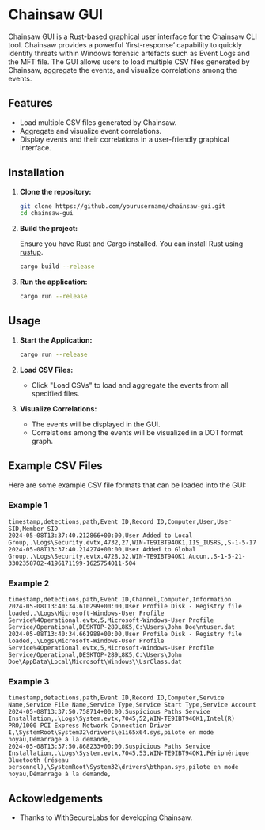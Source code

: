 # Chainsaw GUI

Chainsaw GUI is a Rust-based graphical user interface for the Chainsaw CLI tool. Chainsaw provides a powerful ‘first-response’ capability to quickly identify threats within Windows forensic artefacts such as Event Logs and the MFT file. The GUI allows users to load multiple CSV files generated by Chainsaw, aggregate the events, and visualize correlations among the events.

## Features

- Load multiple CSV files generated by Chainsaw.
- Aggregate and visualize event correlations.
- Display events and their correlations in a user-friendly graphical interface.

## Installation

1. **Clone the repository:**

    ```bash
    git clone https://github.com/yourusername/chainsaw-gui.git
    cd chainsaw-gui
    ```

2. **Build the project:**

    Ensure you have Rust and Cargo installed. You can install Rust using [rustup](https://rustup.rs/).

    ```bash
    cargo build --release
    ```

3. **Run the application:**

    ```bash
    cargo run --release
    ```

## Usage

1. **Start the Application:**

    ```bash
    cargo run --release
    ```

2. **Load CSV Files:**
    - Click "Load CSVs" to load and aggregate the events from all specified files.

3. **Visualize Correlations:**

    - The events will be displayed in the GUI.
    - Correlations among the events will be visualized in a DOT format graph.

## Example CSV Files

Here are some example CSV file formats that can be loaded into the GUI:

### Example 1

```csv
timestamp,detections,path,Event ID,Record ID,Computer,User,User SID,Member SID
2024-05-08T13:37:40.212866+00:00,User Added to Local Group,.\Logs\Security.evtx,4732,27,WIN-TE9IBT94OK1,IIS_IUSRS,,S-1-5-17
2024-05-08T13:37:40.214274+00:00,User Added to Global Group,.\Logs\Security.evtx,4728,32,WIN-TE9IBT94OK1,Aucun,,S-1-5-21-3302358702-4196171199-1625754011-504
```
### Example 2

```csv
timestamp,detections,path,Event ID,Channel,Computer,Information
2024-05-08T13:40:34.610299+00:00,User Profile Disk - Registry file loaded,.\Logs\Microsoft-Windows-User Profile Service%4Operational.evtx,5,Microsoft-Windows-User Profile Service/Operational,DESKTOP-289L8K5,C:\Users\John Doe\ntuser.dat
2024-05-08T13:40:34.661988+00:00,User Profile Disk - Registry file loaded,.\Logs\Microsoft-Windows-User Profile Service%4Operational.evtx,5,Microsoft-Windows-User Profile Service/Operational,DESKTOP-289L8K5,C:\Users\John Doe\AppData\Local\Microsoft\Windows\\UsrClass.dat
```
### Example 3

```csv
timestamp,detections,path,Event ID,Record ID,Computer,Service Name,Service File Name,Service Type,Service Start Type,Service Account
2024-05-08T13:37:50.758714+00:00,Suspicious Paths Service Installation,.\Logs\System.evtx,7045,52,WIN-TE9IBT94OK1,Intel(R) PRO/1000 PCI Express Network Connection Driver I,\SystemRoot\System32\drivers\e1i65x64.sys,pilote en mode noyau,Démarrage à la demande,
2024-05-08T13:37:50.868233+00:00,Suspicious Paths Service Installation,.\Logs\System.evtx,7045,53,WIN-TE9IBT94OK1,Périphérique Bluetooth (réseau personnel),\SystemRoot\System32\drivers\bthpan.sys,pilote en mode noyau,Démarrage à la demande,
```

## Ackowledgements
  - Thanks to WithSecureLabs for developing Chainsaw.
